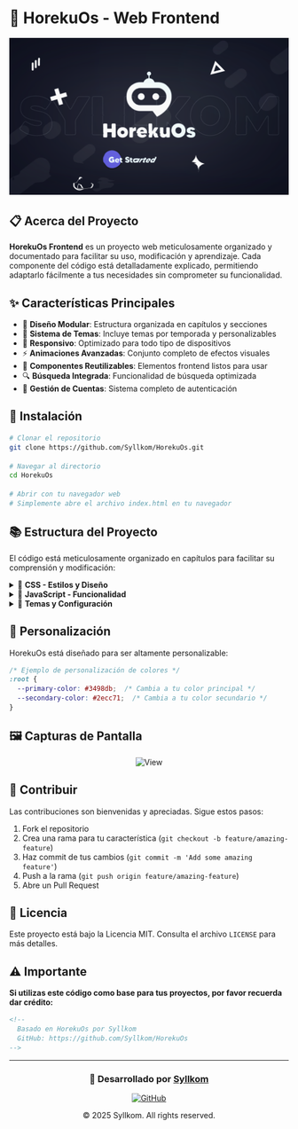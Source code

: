 # 🚀 HorekuOs - Web Frontend

<div align="center">
  
  ![HorekuOs](img/preview.png)
  
</div>

## 📋 Acerca del Proyecto

**HorekuOs Frontend** es un proyecto web meticulosamente organizado y documentado para facilitar su uso, modificación y aprendizaje. Cada componente del código está detalladamente explicado, permitiendo adaptarlo fácilmente a tus necesidades sin comprometer su funcionalidad.

## ✨ Características Principales

- 🎨 **Diseño Modular**: Estructura organizada en capítulos y secciones
- 🌈 **Sistema de Temas**: Incluye temas por temporada y personalizables
- 📱 **Responsivo**: Optimizado para todo tipo de dispositivos
- ⚡ **Animaciones Avanzadas**: Conjunto completo de efectos visuales
- 🧩 **Componentes Reutilizables**: Elementos frontend listos para usar
- 🔍 **Búsqueda Integrada**: Funcionalidad de búsqueda optimizada
- 👤 **Gestión de Cuentas**: Sistema completo de autenticación

## 🔧 Instalación

```bash
# Clonar el repositorio
git clone https://github.com/Syllkom/HorekuOs.git

# Navegar al directorio
cd HorekuOs

# Abrir con tu navegador web
# Simplemente abre el archivo index.html en tu navegador
```

## 📚 Estructura del Proyecto

El código está meticulosamente organizado en capítulos para facilitar su comprensión y modificación:

<details>
<summary>📂 <b>CSS - Estilos y Diseño</b></summary>

### 1. CONFIGURACIÓN GENERAL
- 1.1 Fuentes personalizadas
- 1.2 Variables y propiedades (colores, fuentes, espaciado)
- 1.3 Reset y estilos base

### 2. ESTRUCTURA PRINCIPAL
- 2.1 Reset y estilos base
- 2.2 Contenedor y fondo

### 3. NAVEGACIÓN
- 3.1 Menú Toggle
- 3.2 Menú lateral
- 3.3 Navegación inferior

### 4. COMPONENTES
- 4.1 Header
- 4.2 Botones
- 4.3 Tarjetas
- 4.4 Formularios
- 4.5 Información de usuario

### 5. VISTAS ESPECÍFICAS
- 5.1-5.9 Diferentes vistas y sus configuraciones

### 6. REDES SOCIALES Y TÉRMINOS
- 6.1 Iconos de redes sociales
- 6.2 Vista términos y políticas
- 6.3 Soporte
- 6.4 Estilos para comunidad

### 7. CUENTA (View)
- 7.1 Vistas generales

### 8. UTILIDADES
- 8.1 Clases de utilidad
- 8.2 Media Queries

### 9. ANIMACIONES
- 9.1 Animaciones avanzadas
- 9.2 Animaciones para elementos específicos
</details>

<details>
<summary>📂 <b>JavaScript - Funcionalidad</b></summary>

### 10. UTILIDADES Y FUNCIONES AUXILIARES

### 11. GESTIÓN DE VISTAS

### 12. AUTENTICACIÓN DE USUARIOS

### 13. GESTIÓN DE PERFIL DE USUARIO
- 13.1 Descarga de versiones
- 13.2 Manejo de campos de contraseña

### 14. INICIALIZACIÓN DE LA APLICACIÓN
- 14.1 Configuración de Event Listeners

### 15. FUNCIONES PARA VISTAS DE CUENTA
- 15.1-15.5 Diferentes funcionalidades de cuenta

### 16. EVENT LISTENERS PARA VISTAS DE CUENTA

### 17. MODULO - SEARCH

### 18. MODULO - NAVEGACIÓN
</details>

<details>
<summary>📂 <b>Temas y Configuración</b></summary>

### 19. TEMAS Y EFECTOS DE TEMPORADA
- 19.1 Variables para temas
- 19.2 Temas de colores
- 19.3 Temas de temporada
- 19.4 Efectos de temporada
- 19.5 Ajuste de tamaño de texto
- 19.6 Toast para notificaciones

### 20. CONFIGURACIÓN TEMAS Y TEMPORADAS
- 20.1 Configuración general
- 20.2 Configuración de temporadas
</details>

## 🎨 Personalización

HorekuOs está diseñado para ser altamente personalizable:

```css
/* Ejemplo de personalización de colores */
:root {
  --primary-color: #3498db;  /* Cambia a tu color principal */
  --secondary-color: #2ecc71;  /* Cambia a tu color secundario */
}
```

## 🖼️ Capturas de Pantalla

<div align="center">
  <img src="https://files.catbox.moe/pvm9j5.png" alt="View" width="400"/>
</div>

## 🤝 Contribuir

Las contribuciones son bienvenidas y apreciadas. Sigue estos pasos:

1. Fork el repositorio
2. Crea una rama para tu característica (`git checkout -b feature/amazing-feature`)
3. Haz commit de tus cambios (`git commit -m 'Add some amazing feature'`)
4. Push a la rama (`git push origin feature/amazing-feature`)
5. Abre un Pull Request

## 📝 Licencia

Este proyecto está bajo la Licencia MIT. Consulta el archivo `LICENSE` para más detalles.

## ⚠️ Importante

**Si utilizas este código como base para tus proyectos, por favor recuerda dar crédito:**

```html
<!-- 
  Basado en HorekuOs por Syllkom
  GitHub: https://github.com/Syllkom/HorekuOs
-->
```

---

<div align="center">
  
  ### 💖 Desarrollado por [Syllkom](https://github.com/Syllkom)
  
  [![GitHub](https://img.shields.io/badge/GitHub-Syllkom-181717?style=for-the-badge&logo=github)](https://github.com/Syllkom)
  
  © 2025 Syllkom. All rights reserved.
  
</div>
